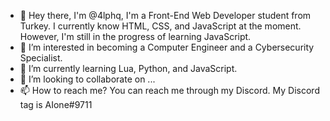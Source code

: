 - 👋 Hey there, I'm @4lphq, I'm a Front-End Web Developer student from Turkey. I currently know HTML, CSS, and JavaScript at the moment. However, I'm still in the progress of learning JavaScript.
- 👀 I’m interested in becoming a Computer Engineer and a Cybersecurity Specialist.
- 🌱 I’m currently learning Lua, Python, and JavaScript.
- 💞️ I’m looking to collaborate on ...
- 📫 How to reach me? You can reach me through my Discord. My Discord tag is AIone#9711

<!--
4lphq/4lphq is a ✨ special ✨ repository because its `README.md` (this file) appears on your GitHub profile.
You can click the Preview link to take a look at your changes.
-->
